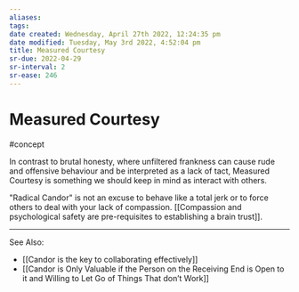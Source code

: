 ```yaml
---
aliases:
tags:
date created: Wednesday, April 27th 2022, 12:24:35 pm
date modified: Tuesday, May 3rd 2022, 4:52:04 pm
title: Measured Courtesy
sr-due: 2022-04-29
sr-interval: 2
sr-ease: 246
---
```


# Measured Courtesy

#concept

In contrast to brutal honesty, where unfiltered frankness can cause rude and offensive behaviour and be interpreted as a lack of tact, Measured Courtesy is something we should keep in mind as interact with others.

"Radical Candor" is not an excuse to behave like a total jerk or to force others to deal with your lack of compassion. [[Compassion and psychological safety are pre-requisites to establishing a brain trust]].

---

See Also:

- [[Candor is the key to collaborating effectively]]
- [[Candor is Only Valuable if the Person on the Receiving End is Open to it and Willing to Let Go of Things That don’t Work]]
